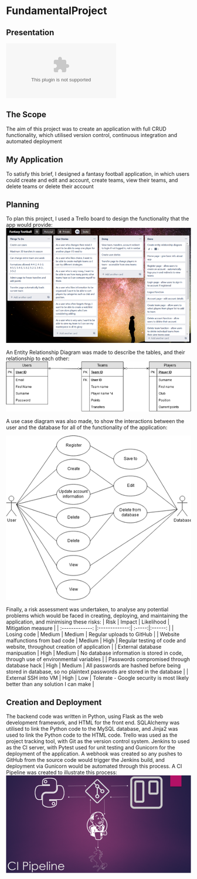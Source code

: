 # FundamentalProject
## Presentation
![Presentation](https://github.com/devops-cohort/vieran/blob/test/Documentation/Fantasy_Football_Presentation.pptx)

## The Scope
The aim of this project was to create an application with full CRUD functionality, which utilised version control, continuous integration and automated deployment

## My Application
To satisfy this brief, I designed a fantasy football application, in which users could create and edit and account, create teams, view their teams, and delete teams or delete their account

## Planning
To plan this project, I used a Trello board to design the functionality that the app would provide:
![Trello board](https://github.com/devops-cohort/vieran/blob/test/Documentation/Trello_board.png)

An Entity Relationship Diagram was made to describe the tables, and their relationship to each other:
![ERD](https://github.com/devops-cohort/vieran/blob/test/Documentation/ERD.png)

A use case diagram was also made, to show the interactions between the user and the database for all of the functionality of the application:

![Use case diagram](https://github.com/devops-cohort/vieran/blob/test/Documentation/Use_case.png)

Finally, a risk assessment was undertaken, to analyse any potential problems which would be faced in creating, deploying, and maintaining the application, and minimising these risks:
| Risk      | Impact         | Likelihood  | Mitigation measure |
| :-------------: |:-------------:| :-----:|:------: |
| Losing code     | Medium | Medium | Regular uploads to GitHub |
| Website malfunctions from bad code     | Medium | High | Regular testing of code and website, throughout creation of application |
| External database manipuation    | High | Medium | No database information is stored in code, through use of environmental variables |
| Passwords compromised through database hack    | High | Medium | All passwords are hashed before being stored in database, so no plaintext passwords are stored in the database |
| External SSH into VM     | High | Low | Tolerate - Google security is most likely better than any solution I can make |

## Creation and Deployment
The backend code was written in Python, using Flask as the web development framework, and HTML for the front end. SQLAlchemy was utilised to link the Python code to the MySQL database, and Jinja2 was used to link the Python code to the HTML code. Trello was used as the project tracking tool, with Git as the version control system. Jenkins to used as the CI server, with Pytest used for unit testing and Gunicorn for the deployment of the application. A webhook was created so any pushes to GitHub from the source code would trigger the Jenkins build, and deployment via Gunicorn would be automated through this process. A CI Pipeline was created to illustrate this process:
![CI Pipeline](https://github.com/devops-cohort/vieran/blob/test/Documentation/CI_Pipeline.png)

